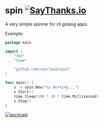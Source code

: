 # spin [![SayThanks.io](https://img.shields.io/badge/SayThanks.io-%E2%98%BC-1EAEDB.svg?style=flat-square)](https://saythanks.io/to/caarlos0)

A very simple spinner for cli golang apps.

Example:

```go
package main

import (
	"fmt"
	"time"

	"github.com/caarlos0/spin"
)

func main() {
	s := spin.New("%s Working...")
	s.Start()
	time.Sleep(100 * 20 * time.Millisecond)
	s.Stop()
}
```

[![asciicast](https://asciinema.org/a/97581.png)](https://asciinema.org/a/97581)
